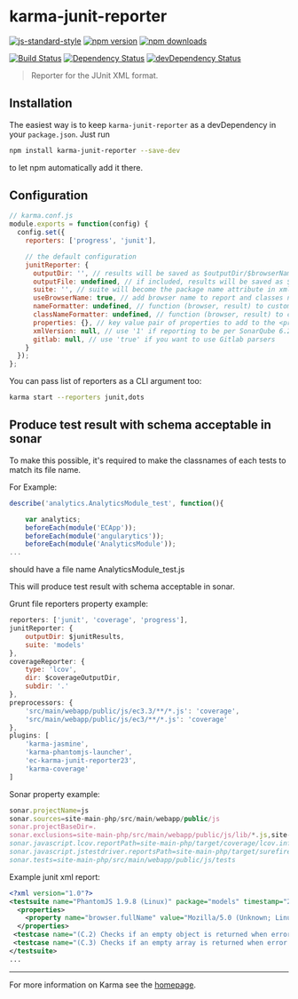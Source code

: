 # karma-junit-reporter

[![js-standard-style](https://img.shields.io/badge/code%20style-standard-brightgreen.svg?style=flat-square)](https://github.com/karma-runner/karma-junit-reporter)
 [![npm version](https://img.shields.io/npm/v/karma-junit-reporter.svg?style=flat-square)](https://www.npmjs.com/package/karma-junit-reporter) [![npm downloads](https://img.shields.io/npm/dm/karma-junit-reporter.svg?style=flat-square)](https://www.npmjs.com/package/karma-junit-reporter)

[![Build Status](https://img.shields.io/travis/karma-runner/karma-junit-reporter/master.svg?style=flat-square)](https://travis-ci.org/karma-runner/karma-junit-reporter) [![Dependency Status](https://img.shields.io/david/karma-runner/karma-junit-reporter.svg?style=flat-square)](https://david-dm.org/karma-runner/karma-junit-reporter) [![devDependency Status](https://img.shields.io/david/dev/karma-runner/karma-junit-reporter.svg?style=flat-square)](https://david-dm.org/karma-runner/karma-junit-reporter#info=devDependencies)

> Reporter for the JUnit XML format.

## Installation

The easiest way is to keep `karma-junit-reporter` as a devDependency in your `package.json`. Just run

```bash
npm install karma-junit-reporter --save-dev
```

to let npm automatically add it there.

## Configuration

```js
// karma.conf.js
module.exports = function(config) {
  config.set({
    reporters: ['progress', 'junit'],

    // the default configuration
    junitReporter: {
      outputDir: '', // results will be saved as $outputDir/$browserName.xml
      outputFile: undefined, // if included, results will be saved as $outputDir/$browserName/$outputFile
      suite: '', // suite will become the package name attribute in xml testsuite element
      useBrowserName: true, // add browser name to report and classes names
      nameFormatter: undefined, // function (browser, result) to customize the name attribute in xml testcase element
      classNameFormatter: undefined, // function (browser, result) to customize the classname attribute in xml testcase element
      properties: {}, // key value pair of properties to add to the <properties> section of the report
      xmlVersion: null, // use '1' if reporting to be per SonarQube 6.2 XML format
      gitlab: null, // use 'true' if you want to use Gitlab parsers
    }
  });
};
```

You can pass list of reporters as a CLI argument too:
```bash
karma start --reporters junit,dots
```

## Produce test result with schema acceptable in sonar

To make this possible, it's required to make the classnames of each tests to match its file name.

For Example:
```js
describe('analytics.AnalyticsModule_test', function(){

    var analytics;
    beforeEach(module('ECApp'));
    beforeEach(module('angularytics'));
    beforeEach(module('AnalyticsModule'));
...
```

should have a file name AnalyticsModule_test.js

This will produce test result with schema acceptable in sonar.

Grunt file reporters property example:
```js
reporters: ['junit', 'coverage', 'progress'],
junitReporter: {
    outputDir: $junitResults,
    suite: 'models'
},
coverageReporter: {
    type: 'lcov',
    dir: $coverageOutputDir,
    subdir: '.'
},
preprocessors: {
    'src/main/webapp/public/js/ec3.3/**/*.js': 'coverage',
    'src/main/webapp/public/js/ec3/**/*.js': 'coverage'
},
plugins: [
    'karma-jasmine',
    'karma-phantomjs-launcher',
    'ec-karma-junit-reporter23',
    'karma-coverage'
]
```

Sonar property example:
```js
sonar.projectName=js
sonar.sources=site-main-php/src/main/webapp/public/js
sonar.projectBaseDir=.
sonar.exclusions=site-main-php/src/main/webapp/public/js/lib/*.js,site-main-php/src/main/webapp/public/js/tests/**/*.php,site-main-php/src/main/webapp/public/js/tests/**/*.js,site-main-php/src/main/webapp/public/js/ec3.3/vendor/**
sonar.javascript.lcov.reportPath=site-main-php/target/coverage/lcov.info
sonar.javascript.jstestdriver.reportsPath=site-main-php/target/surefire-reports/
sonar.tests=site-main-php/src/main/webapp/public/js/tests
```

Example junit xml report:
```xml
<?xml version="1.0"?>
<testsuite name="PhantomJS 1.9.8 (Linux)" package="models" timestamp="2015-03-10T13:59:23" id="0" hostname="admin" tests="629" errors="0" failures="0" time="11.452">
  <properties>
    <property name="browser.fullName" value="Mozilla/5.0 (Unknown; Linux x86_64) AppleWebKit/534.34 (KHTML, like Gecko) PhantomJS/1.9.8 Safari/534.34"/>
  </properties>
 <testcase name="(C.2) Checks if an empty object is returned when error 404 is encountered" time="0.01" classname="PhantomJS_1_9_8_(Linux).models.AnalyticsModule_test"/>
 <testcase name="(C.3) Checks if an empty array is returned when error 405 is encountered" time="0.013" classname="PhantomJS_1_9_8_(Linux).models.AnalyticsModule_test"/>
</testsuite>
...
```
----

For more information on Karma see the [homepage].


[homepage]: http://karma-runner.github.com

